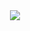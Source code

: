 <div align="center">
  <img src="https://visitor-badge.laobi.icu/badge?page_id=wifisoulja.wifisoulja&"  />
</div>

###
